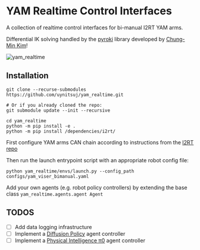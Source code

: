 # YAM Realtime Control Interfaces

A collection of realtime control interfaces for bi-manual I2RT YAM arms.

Differential IK solving handled by the [pyroki](https://github.com/chungmin99/pyroki) library developed by [Chung-Min Kim](https://chungmin99.github.io/)! 

![yam_realtime](media/yam_realtime.gif)

## Installation
```
git clone --recurse-submodules https://github.com/uynitsuj/yam_realtime.git

# Or if you already cloned the repo:
git submodule update --init --recursive

cd yam_realtime
python -m pip install -e .
python -m pip install /dependencies/i2rt/
```
First configure YAM arms CAN chain according to instructions from the [I2RT repo](https://github.com/i2rt-robotics/i2rt)

Then run the launch entrypoint script with an appropriate robot config file:
```
python yam_realtime/envs/launch.py --config_path configs/yam_viser_bimanual.yaml
```

Add your own agents (e.g. robot policy controllers) by extending the base class `yam_realtime.agents.agent Agent`

## TODOS

- [ ] Add data logging infrastructure
- [ ] Implement a [Diffusion Policy](https://diffusion-policy.cs.columbia.edu/) agent controller
- [ ] Implement a [Physical Intelligence π0](https://www.physicalintelligence.company/blog/pi0) agent controller
